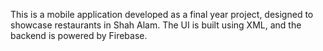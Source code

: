 This is a mobile application developed as a final year project, designed to showcase restaurants in Shah Alam. The UI is built using XML, and the backend is powered by Firebase.
